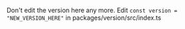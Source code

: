 Don't edit the version here any more.
Edit `const version = "NEW_VERSION_HERE"` in packages/version/src/index.ts
